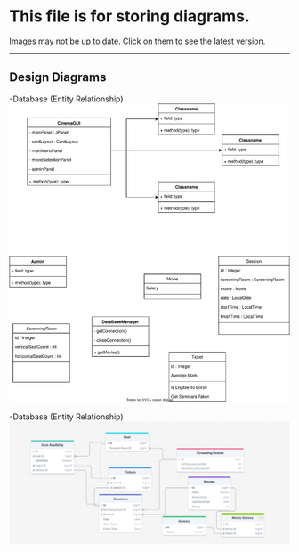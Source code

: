 # This file is for storing diagrams.
Images may not be up to date. Click on them to see the latest version.

---

<!--- ## Analysis Diagrams --->


## Design Diagrams

-Database (Entity Relationship)
[![Database](diag/uml_class.svg)](https://viewer.diagrams.net/?tags=%7B%7D&highlight=0000ff&edit=https%3A%2F%2Fapp.diagrams.net%2F%23G11DBSgxkTVOUgWaNIe7t4sfJg3bJyZEKK%23%257B%2522pageId%2522%253A%2522C5RBs43oDa-KdzZeNtuy%2522%257D&layers=1&nav=1#G11DBSgxkTVOUgWaNIe7t4sfJg3bJyZEKK)

-Database (Entity Relationship)
[![Database](diag/database.png)](https://drawsql.app/teams/mecpine-inc/diagrams/database)

